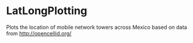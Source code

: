 # LatLongPlotting
Plots the location of mobile network towers across Mexico based on data from http://opencellid.org/
